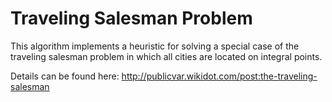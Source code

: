 # Traveling Salesman Problem

This algorithm implements a heuristic for solving a special case of the traveling salesman problem in which all cities are located on integral points.

Details can be found here: http://publicvar.wikidot.com/post:the-traveling-salesman
